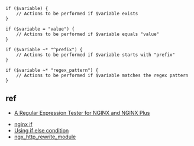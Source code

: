 
```config
if ($variable) {
    // Actions to be performed if $variable exists
}
```

```config
if ($variable = "value") {
    // Actions to be performed if $variable equals "value"
}
```


```config
if ($variable ~* "^prefix") {
    // Actions to be performed if $variable starts with "prefix"
}
```

```config
if ($variable ~* "regex_pattern") {
    // Actions to be performed if $variable matches the regex pattern
}
```
## ref
+ [A Regular Expression Tester for NGINX and NGINX Plus](https://www.nginx.com/blog/regular-expression-tester-nginx/)
<!-- if condition -->
+ [nginx if](https://www.nginx.com/resources/wiki/start/topics/depth/ifisevil/)
+ [Using if else condition](https://onelinerhub.com/nginx/using-if-else-condition)
+ [ngx_http_rewrite_module](http://nginx.org/en/docs/http/ngx_http_rewrite_module.html#if)